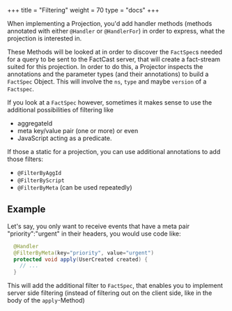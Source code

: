 +++
title = "Filtering"
weight = 70
type = "docs"
+++

When implementing a Projection, you'd add handler methods (methods annotated with either `@Handler` or `@HandlerFor`) in order to express, what the projection is interested in.

These Methods will be looked at in order to discover the `FactSpec`s needed for a query to be sent to the FactCast server, that will create a fact-stream suited for this projection.
In order to do this, a Projector inspects the annotations and the parameter types (and their annotations) to build a `FactSpec` Object. This will involve the `ns`, `type` and maybe `version` of a `Factspec`. 

If you look at a `FactSpec` however, sometimes it makes sense to use the additional possibilities of filtering like
* aggregateId
* meta key/value pair (one or more) or even
* JavaScript acting as a predicate.

If those a static for a projection, you can use additional annotations to add those filters:
* `@FilterByAggId`
* `@FilterByScript`
* `@FilterByMeta` (can be used repeatedly)

## Example

Let's say, you only want to receive events that have a meta pair "priority":"urgent" in their headers, you would use code like:

```java
  @Handler
  @FilterByMeta(key="priority", value="urgent")
  protected void apply(UserCreated created) {
    // ...  
  }
```

This will add the additional filter to `FactSpec`, that enables you to implement server side filtering (instead of filtering out on the client side, like in the body of the `apply`-Method)
